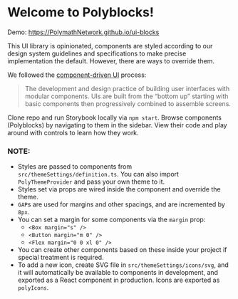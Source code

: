 # Welcome to Polyblocks!

Demo: https://PolymathNetwork.github.io/ui-blocks

This UI library is opinionated, components are styled according to our design system guidelines and specifications to make precise implementation the default. However, there are ways to override them.

We followed the [component-driven UI](https://www.componentdriven.org/#how) process:

> The development and design practice of building user interfaces with modular components. UIs are built from the “bottom up” starting with basic components then progressively combined to assemble screens.

Clone repo and run Storybook locally via `npm start`. Browse components (Polyblocks) by navigating to them in the sidebar. View their code and play around with controls to learn how they work.

### NOTE:

- Styles are passed to components from `src/themeSettings/definition.ts`. You can also import `PolyThemeProvider` and pass your own theme to it.
- Styles set via props are wired inside the component and override the theme.
- `GAP`s are used for margins and other spacings, and are incremented by `8px`.
- You can set a margin for some components via the `margin` prop:
  - `<Box margin="s" />`
  - `<Button margin="m 0" />`
  - `<Flex margin="0 0 xl 0" />`
- You can create other components based on these inside your project if special treatment is required.
- To add a new icon, create SVG file in `src/themeSettings/icons/svg`, and it will automatically be available to components in development, and exported as a React component in production. Icons are exported as `polyIcons`.
